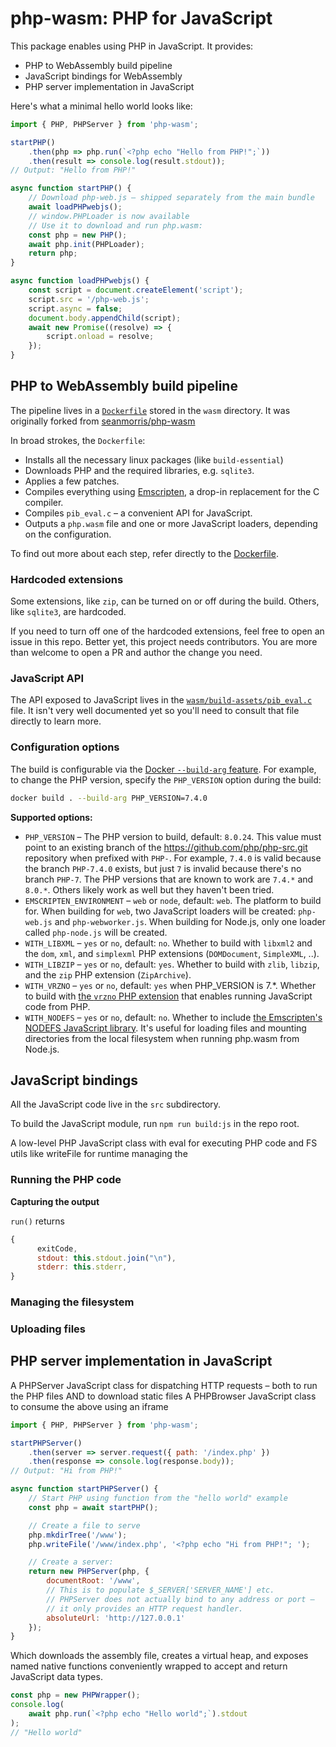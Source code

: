 # php-wasm: PHP for JavaScript

This package enables using PHP in JavaScript. It provides:

* PHP to WebAssembly build pipeline 
* JavaScript bindings for WebAssembly
* PHP server implementation in JavaScript

Here's what a minimal hello world looks like:

```js
import { PHP, PHPServer } from 'php-wasm';

startPHP()
    .then(php => php.run(`<?php echo "Hello from PHP!";`))
    .then(result => console.log(result.stdout));
// Output: "Hello from PHP!"

async function startPHP() {
    // Download php-web.js – shipped separately from the main bundle
    await loadPHPwebjs();
    // window.PHPLoader is now available
    // Use it to download and run php.wasm:
    const php = new PHP();
    await php.init(PHPLoader);
    return php;
}

async function loadPHPwebjs() {
    const script = document.createElement('script');
    script.src = '/php-web.js';
    script.async = false;
    document.body.appendChild(script);
    await new Promise((resolve) => {
        script.onload = resolve;
    });
}
```

## PHP to WebAssembly build pipeline

The pipeline lives in a [`Dockerfile`](https://github.com/WordPress/wordpress-wasm/blob/trunk/packages/php-wasm/wasm/Dockerfile) stored in the `wasm` directory. It was originally forked from [seanmorris/php-wasm](https://github.com/seanmorris/php-wasm)

In broad strokes, the `Dockerfile`:

* Installs all the necessary linux packages (like `build-essential`)
* Downloads PHP and the required libraries, e.g. `sqlite3`.
* Applies a few patches.
* Compiles everything using [Emscripten](https://emscripten.org/), a drop-in replacement for the C compiler.
* Compiles `pib_eval.c` – a convenient API for JavaScript.
* Outputs a `php.wasm` file and one or more JavaScript loaders, depending on the configuration.

To find out more about each step, refer directly to the [Dockerfile](https://github.com/WordPress/wordpress-wasm/blob/trunk/packages/php-wasm/wasm/Dockerfile).

### Hardcoded extensions

Some extensions, like `zip`, can be turned on or off during the build. Others, like `sqlite3`, are hardcoded. 

If you need to turn off one of the hardcoded extensions, feel free to open an issue in this repo. Better yet, this project needs contributors. You are more than welcome to open a PR and author the change you need.

### JavaScript API

The API exposed to JavaScript lives in the [`wasm/build-assets/pib_eval.c`](https://github.com/WordPress/wordpress-wasm/blob/trunk/packages/php-wasm/wasm/build-assets/pib_eval.c) file. It isn't very well documented yet so you'll need to consult that file directly to learn more.

<!-- TODO document it there and include the reference here -->

### Configuration options

The build is configurable via the [Docker `--build-arg` feature](https://docs.docker.com/engine/reference/commandline/build/#set-build-time-variables---build-arg). For example, to change the PHP version, specify the `PHP_VERSION` option during the build:

```sh
docker build . --build-arg PHP_VERSION=7.4.0
```

**Supported options:**

* `PHP_VERSION` – The PHP version to build, default: `8.0.24`. This value must point to an existing branch of the https://github.com/php/php-src.git repository when prefixed with `PHP-`. For example, `7.4.0` is valid because the branch `PHP-7.4.0` exists, but just `7` is invalid because there's no branch `PHP-7`. The PHP versions that are known to work are `7.4.*` and `8.0.*`. Others likely work as well but they haven't been tried.
* `EMSCRIPTEN_ENVIRONMENT` – `web` or `node`, default: `web`. The platform to build for. When building for `web`, two JavaScript loaders will be created: `php-web.js` and `php-webworker.js`. When building for Node.js, only one loader called `php-node.js` will be created.
* `WITH_LIBXML` – `yes` or `no`, default: `no`. Whether to build with `libxml2` and the `dom`, `xml`, and `simplexml` PHP extensions (`DOMDocument`, `SimpleXML`, ..).
* `WITH_LIBZIP` – `yes` or `no`, default: `yes`. Whether to build with `zlib`, `libzip`, and the `zip` PHP extension (`ZipArchive`).
* `WITH_VRZNO` – `yes` or `no`, default: `yes` when PHP_VERSION is 7.*. Whether to build with [the `vrzno` PHP extension](https://github.com/seanmorris/vrzno/fork) that enables running JavaScript code from PHP.
* `WITH_NODEFS` – `yes` or `no`, default: `no`. Whether to include [the Emscripten's NODEFS JavaScript library](https://emscripten.org/docs/api_reference/Filesystem-API.html#filesystem-api-nodefs). It's useful for loading files and mounting directories from the local filesystem when running php.wasm from Node.js.


## JavaScript bindings

All the JavaScript code live in the `src` subdirectory.

To build the JavaScript module, run `npm run build:js` in the repo root.

A low-level PHP JavaScript class with eval for executing PHP code and FS utils like writeFile for runtime managing the

### Running the PHP code


**Capturing the output**

`run()` returns
```js
{
      exitCode,
      stdout: this.stdout.join("\n"),
      stderr: this.stderr,
}
```

### Managing the filesystem

### Uploading files

## PHP server implementation in JavaScript

A PHPServer JavaScript class for dispatching HTTP requests – both to run the PHP files AND to download static files
A PHPBrowser JavaScript class to consume the above using an iframe


```js
import { PHP, PHPServer } from 'php-wasm';

startPHPServer()
    .then(server => server.request({ path: '/index.php' })
    .then(response => console.log(response.body));
// Output: "Hi from PHP!"

async function startPHPServer() {
    // Start PHP using function from the "hello world" example
    const php = await startPHP();

    // Create a file to serve
    php.mkdirTree('/www');
    php.writeFile('/www/index.php', '<?php echo "Hi from PHP!"; ');

    // Create a server:
    return new PHPServer(php, {
        documentRoot: '/www',
        // This is to populate $_SERVER['SERVER_NAME'] etc.
        // PHPServer does not actually bind to any address or port –
        // it only provides an HTTP request handler.
        absoluteUrl: 'http://127.0.0.1'
    });
}
```


Which downloads the assembly file, creates a virtual heap, and exposes named native functions conveniently wrapped to accept and return JavaScript data types.

```js	
const php = new PHPWrapper();
console.log(
    await php.run(`<?php echo "Hello world";`).stdout
);
// "Hello world"
```
